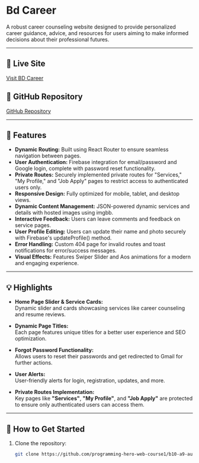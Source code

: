 # **Bd Career**

A robust career counseling website designed to provide personalized career guidance, advice, and resources for users aiming to make informed decisions about their professional futures.

---

## 🚀 **Live Site**  
[Visit BD Career](https://careerbd-1301d.web.app/)

## 📂 **GitHub Repository**  
[GitHub Repository](https://github.com/programming-hero-web-course1/b10-a9-authentication-abujaforhadi)

---

## 🌟 **Features**

- **Dynamic Routing:** Built using React Router to ensure seamless navigation between pages.
- **User Authentication:** Firebase integration for email/password and Google login, complete with password reset functionality.
- **Private Routes:** Securely implemented private routes for "Services," "My Profile," and "Job Apply" pages to restrict access to authenticated users only.
- **Responsive Design:** Fully optimized for mobile, tablet, and desktop views.
- **Dynamic Content Management:** JSON-powered dynamic services and details with hosted images using imgbb.
- **Interactive Feedback:** Users can leave comments and feedback on service pages.
- **User Profile Editing:** Users can update their name and photo securely with Firebase's updateProfile() method.
- **Error Handling:** Custom 404 page for invalid routes and toast notifications for error/success messages.
- **Visual Effects:** Features Swiper Slider and Aos animations for a modern and engaging experience.

---

## 💡 **Highlights**

- **Home Page Slider & Service Cards:**  
  Dynamic slider and cards showcasing services like career counseling and resume reviews.

- **Dynamic Page Titles:**  
  Each page features unique titles for a better user experience and SEO optimization.

- **Forgot Password Functionality:**  
  Allows users to reset their passwords and get redirected to Gmail for further actions.

- **User Alerts:**  
  User-friendly alerts for login, registration, updates, and more.

- **Private Routes Implementation:**  
  Key pages like **"Services"**, **"My Profile"**, and **"Job Apply"** are protected to ensure only authenticated users can access them.

---

## 📖 **How to Get Started**

1. Clone the repository:  
   ```bash
   git clone https://github.com/programming-hero-web-course1/b10-a9-authentication-abujaforhadi.git

